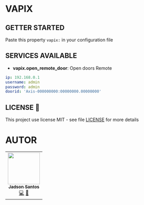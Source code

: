 # VAPIX

## GETTER STARTED

Paste this property `vapix:` in your configuration file

## SERVICES AVAILABLE

* **vapix.open_remote_door**: Open doors Remote


```yaml
ip: 192.168.0.1
username: admin
password: admin
doorid: 'Axis-000000000:00000000.00000000'
```


## LICENSE 📝

This project use license MIT - see file [LICENSE](LICENSE) for more details
# AUTOR

<table>
  <tr>
    <td align="center"><a href="https://github.com/jadson179"><img src="https://avatars0.githubusercontent.com/u/42282908?s=460&u=79ce909209ebf14da91a2d2517c9b0f9e378a4e1&v=4" width="100px;" alt=""/><br /><sub><b>Jadson Santos</b></sub></a><br /><a href="https://github.com/jadson179/vapix/commits?author=jadson179" title="Code">💻</a> <a href="https://github.com/jadson179" title="Design">🎨</a></td>
  <tr>
</table>

